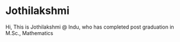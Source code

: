 # Jothilakshmi
Hi, This is Jothilakshmi @ Indu, who has completed post graduation in M.Sc., Mathematics
